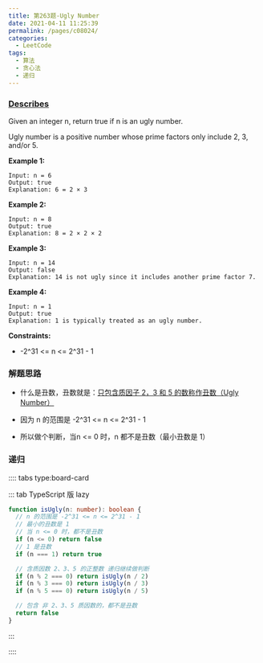 ```yaml
---
title: 第263题-Ugly Number
date: 2021-04-11 11:25:39
permalink: /pages/c08024/
categories:
  - LeetCode
tags:
  - 算法
  - 贪心法
  - 递归
---
```


### [Describes](https://leetcode-cn.com/problems/ugly-number/)

Given an integer <span class="span-shadow">n</span>, return <span class="span-shadow">true</span> if <span class="span-shadow">n</span> is an ugly number.

Ugly number is a positive number whose prime factors only include <span class="span-shadow">2</span>, <span class="span-shadow">3</span>, and/or <span class="span-shadow">5</span>.

<!-- more -->

**Example 1:**

```
Input: n = 6
Output: true
Explanation: 6 = 2 × 3
```

**Example 2:**

```
Input: n = 8
Output: true
Explanation: 8 = 2 × 2 × 2
```

**Example 3:**

```
Input: n = 14
Output: false
Explanation: 14 is not ugly since it includes another prime factor 7.
```

**Example 4:**

```
Input: n = 1
Output: true
Explanation: 1 is typically treated as an ugly number.
```

**Constraints:**

- <span class="span-shadow">-2^31 <= n <= 2^31 - 1</span>

### 解题思路

- 什么是丑数，丑数就是：[只包含质因子 2，3 和 5 的数称作丑数（Ugly Number）](https://baike.baidu.com/item/%E4%B8%91%E6%95%B0?fr=aladdin)

- 因为 <span class="span-shadow">n</span> 的范围是 <span class="span-shadow">-2^31 <= n <= 2^31 - 1</span>
- 所以做个判断，当<span class="span-shadow">n <= 0</span> 时，n 都不是丑数（最小丑数是 1）

### 递归

:::: tabs type:board-card

::: tab TypeScript 版 lazy

```TypeScript
function isUgly(n: number): boolean {
  // n 的范围是 -2^31 <= n <= 2^31 - 1
  // 最小的丑数是 1
  // 当 n <= 0 时，都不是丑数
  if (n <= 0) return false
  // 1 是丑数
  if (n === 1) return true

  // 含质因数 2、3、5 的正整数 递归继续做判断
  if (n % 2 === 0) return isUgly(n / 2)
  if (n % 3 === 0) return isUgly(n / 3)
  if (n % 5 === 0) return isUgly(n / 5)

  // 包含 非 2、3、5 质因数的，都不是丑数
  return false
}
```

:::

::::
